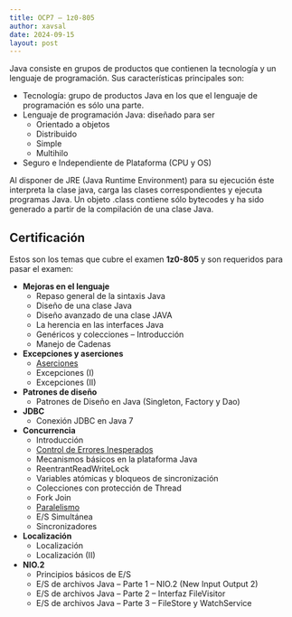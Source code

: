 ```yaml
---
title: OCP7 – 1z0-805
author: xavsal
date: 2024-09-15
layout: post
---
```


Java consiste en grupos de productos que contienen la tecnología y un lenguaje de programación.
Sus características principales son:

* Tecnología: grupo de productos Java en los que el lenguaje de programación es sólo una parte.
* Lenguaje de programación Java: diseñado para ser
	* Orientado a objetos
	* Distribuido
	* Simple
	* Multihilo
* Seguro e Independiente de Plataforma (CPU y OS)

Al disponer de JRE (Java Runtime Environment) para su ejecución éste interpreta la clase java, carga las clases correspondientes y ejecuta programas Java. Un objeto .class contiene sólo bytecodes y ha sido generado a partir de la compilación de una clase Java.

## Certificación

Estos son los temas que cubre el examen **1z0-805** y son requeridos para pasar el examen:

* **Mejoras en el lenguaje**
	* Repaso general de la sintaxis Java
	* Diseño de una clase Java
	* Diseño avanzado de una clase JAVA
	* La herencia en las interfaces Java
	* Genéricos y colecciones – Introducción
	* Manejo de Cadenas
* **Excepciones y aserciones**
	* [Aserciones](/java/ocp-7/2018-02-07-ocp7_08_aserciones)		
	* Excepciones (I)
	* Excepciones (II)
* **Patrones de diseño**
	* Patrones de Diseño en Java (Singleton, Factory y Dao)
* **JDBC**
	* Conexión JDBC en Java 7
* **Concurrencia**
	* Introducción
	* [Control de Errores Inesperados](/java/ocp-7/2018-02-17-ocp7_11_hilos_02_control_de_errores_inesperados)		
	* Mecanismos básicos en la plataforma Java
	* ReentrantReadWriteLock
	* Variables atómicas y bloqueos de sincronización
	* Colecciones con protección de Thread
	* Fork Join
	* [Paralelismo](/java/ocp-7/2020-05-07-ocp7_11_hilos_08_paralelismo)
	* E/S Simultánea
	* Sincronizadores
* **Localización**
	* Localización
	* Localización (II)
* **NIO.2**
	* Principios básicos de E/S
	* E/S de archivos Java – Parte 1 – NIO.2 (New Input Output 2)
	* E/S de archivos Java – Parte 2 – Interfaz FileVisitor
	* E/S de archivos Java – Parte 3 – FileStore y WatchService
	